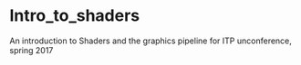 # Intro_to_shaders
An introduction to Shaders and the graphics pipeline for ITP unconference, spring 2017
